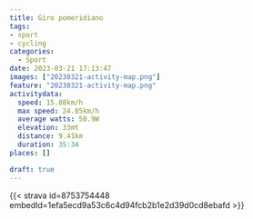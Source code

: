 ```yaml
---
title: Giro pomeridiano
tags:
- sport
- cycling
categories:
  - Sport
date: 2023-03-21 17:13:47
images: ["20230321-activity-map.png"]
feature: "20230321-activity-map.png"
activitydata:
  speed: 15.88km/h
  max speed: 24.85km/h
  average watts: 50.9W
  elevation: 33mt
  distance: 9.41km
  duration: 35:34
places: []

draft: true
---
```


<!--more--> 

 [//]: # ({{< figure src="20230321-activity-map.png" title="map" >}})


{{< strava id=8753754448 embedId=1efa5ecd9a53c6c4d94fcb2b1e2d39d0cd8ebafd >}}
